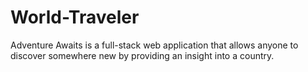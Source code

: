 # World-Traveler

Adventure Awaits is a full-stack web application that allows anyone to discover somewhere new by providing an insight into a country. 
